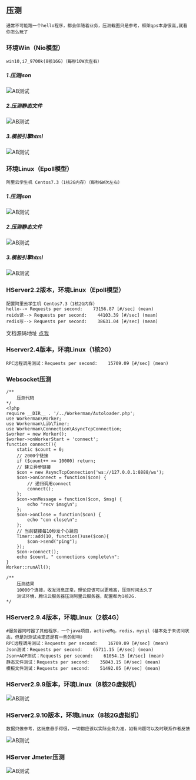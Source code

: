 
## 压测

    通常不可能跑一个hello程序，都会伴随着业务，压测截图只是参考，框架qps本身很高,就看你怎么玩了

### 环境Win（Nio模型）
    win10,i7_9700k(8核16G)（每秒10W次左右）
##### 1.压测json
![AB测试](https://gitee.com/heixiaomas_admin/HServer/raw/master/doc/json.png)
##### 2.压测静态文件
![AB测试](https://gitee.com/heixiaomas_admin/HServer/raw/master/doc/file.png)
##### 3.模板引擎html
![AB测试](https://gitee.com/heixiaomas_admin/HServer/raw/master/doc/template.png)


### 环境Linux（Epoll模型）
    阿里云学生机 Centos7.3（1核2G内存）（每秒6W次左右）
##### 1.压测json
![AB测试](https://gitee.com/heixiaomas_admin/HServer/raw/master/doc/LinuxJson.png)
##### 2.压测静态文件
![AB测试](https://gitee.com/heixiaomas_admin/HServer/raw/master/doc/LinuxFile.png)
##### 3.模板引擎html
![AB测试](https://gitee.com/heixiaomas_admin/HServer/raw/master/doc/LinuxTemp.png)


### HServer2.2版本，环境Linux（Epoll模型）
    配置阿里云学生机 Centos7.3（1核2G内存）
    hello--> Requests per second:    73156.87 [#/sec] (mean)
    reids读--> Requests per second:    44103.39 [#/sec] (mean)
    redis写--> Requests per second:    38631.04 [#/sec] (mean) 
文档源码地址 [点我](https://gitee.com/heixiaomas_admin/hserver-for-java-redis)

### Hserver2.4版本，环境Linux（1核2G）
    RPC远程调用测试：Requests per second:    15709.09 [#/sec] (mean)
 
 
### Websocket压测
    /**
        压测代码
    */
    <?php
    require __DIR__ . '/../Workerman/Autoloader.php';
    use Workerman\Worker;
    use Workerman\Lib\Timer;
    use Workerman\Connection\AsyncTcpConnection;
    $worker = new Worker();
    $worker->onWorkerStart = 'connect';
    function connect(){
        static $count = 0;
        // 2000个链接
        if ($count++ >= 10000) return;
        // 建立异步链接
        $con = new AsyncTcpConnection('ws://127.0.0.1:8888/ws');
        $con->onConnect = function($con) {
            // 递归调用connect
            connect();
        };
        $con->onMessage = function($con, $msg) {
            echo "recv $msg\n";
        };
        $con->onClose = function($con) {
            echo "con close\n";
        };
        // 当前链接每10秒发个心跳包
        Timer::add(10, function()use($con){
            $con->send("ping");
        });
        $con->connect();
        echo $count, " connections complete\n";
    }
    Worker::runAll();
    
    /**
        压测结果
        10000个连接，收发消息正常，理论应该可以更难高，压测时间太久了
        测试环境，腾讯云服务器压测阿里云服务器，配置都为1核2G.
    */
    
    
### HServer2.9.4版本，环境Linux（2核4G）
    #服务器同时器了其他程序，一个java项目，activeMq，redis，mysql（基本处于未访问状态，但是对测试肯定还是有一些的影响）
    RPC远程调用测试：Requests per second:    16709.09 [#/sec] (mean)
    Json测试：Requests per second:    65711.15 [#/sec] (mean)
    Json+AOP测试：Requests per second:    61054.15 [#/sec] (mean)
    静态文件测试：Requests per second:    35843.15 [#/sec] (mean)
    模板文件测试：Requests per second:    51492.05 [#/sec] (mean)

###  HServer2.9.9版本，环境Linux（8核2G虚拟机）
![AB测试](https://gitee.com/heixiaomas_admin/HServer/raw/master/doc/8.png)

###  HServer2.9.10版本，环境Linux（8核2G虚拟机）
    数据只做参考，这玩意悬乎得很，一切都应该以实际业务为准，如有问题可以及时联系作者反馈
![AB测试](https://gitee.com/heixiaomas_admin/HServer/raw/master/doc/23.png)

###  HServer Jmeter压测
![AB测试](https://gitee.com/heixiaomas_admin/HServer/raw/master/doc/jm.png)